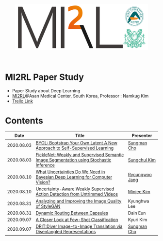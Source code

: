 <p align="center"><img src='./imgs/MI2RL_logo.png' width="440" height="150"></p>

<br>

# MI2RL Paper Study

* Paper Study about Deep Learning
* [MI2RL](https://www.mi2rl.co/)@Asan Medical Center, South Korea, Professor :  Namkug Kim
* [Trello Link](https://trello.com/invite/b/of6U0rlr/d876391847be8e88252bb0dcd05eb0f8/mi2rl-paperstudy)



# Contents

| Date       | Title                                                        | Presenter                                      |
| ---------- | ------------------------------------------------------------ | ---------------------------------------------- |
| 2020.08.03 | [BYOL: Bootstrap Your Own Latent A New Approach to Self-Supervised Learning](https://github.com/mi2rl/MI2RL-PaperStudy/blob/master/reviews/200803_BYOL.pdf) | [Sungman Cho](https://github.com/Sungman-Cho)  |
| 2020.08.03 | [FickleNet: Weakly and Supervised Semantic Image Segmentation using Stochastic Inference](https://github.com/mi2rl/MI2RL-PaperStudy/blob/master/reviews/200803_FickleNet.%20Weakly%20and%20Semi-supervised%20Semantic%20Image%20Segmentation%20using%20Stochastic%20Inference.pdf) | [Sungchul Kim](https://github.com/rlatjcj)     |
| 2020.08.10 | [What Uncertainties Do We Need in Bayesian Deep Learning for Computer Vision?](https://github.com/mi2rl/MI2RL-PaperStudy/blob/master/reviews/200810_What%20Uncertainties%20Do%20We%20Need%20in%20Bayesian%20Deep%20Learning%20for%20Computer%20Vision%3F.pdf) | [Ryoungwoo  Jang](https://github.com/jryoungw) |
| 2020.08.10 | [Uncertainty-Aware Weakly Supervised Action Detection from Untrimmed Videos](https://github.com/mi2rl/MI2RL-PaperStudy/blob/master/reviews/200810_Uncertainty-Aware%20Weakly%20Supervised%20Action%20Detection%20from%20Untrimmed%20Videos.pdf) | [Minjee Kim](https://github.com/minjeekim00)   |
| 2020.08.31 | [Analyzing and Improving the Image Quality of StyleGAN](https://github.com/mi2rl/MI2RL-PaperStudy/blob/master/reviews/200831_StyleGAN.pdf) | Kyunghwa Lee                                   |
| 2020.08.31 | [Dynamic Routing Between Capsules](https://github.com/mi2rl/MI2RL-PaperStudy/blob/master/reviews/200831_Dynamic%20Routing%20Between%20Capsules.pdf) | Dain Eun                                       |
| 2020.09.07 | [A Closer Look at Few-Shot Classification](https://github.com/mi2rl/MI2RL-PaperStudy/blob/master/reviews/200907_A%20Closer%20look%20at%20Few-Shot%20Classification.pdf) | Kyuri Kim                                      |
| 2020.09.07 | [DRIT:Diver Image-to-Image Translation via Disentangled Representations](https://github.com/mi2rl/MI2RL-PaperStudy/blob/master/reviews/200907_DRIT.pdf) | [Sungman Cho](https://github.com/Sungman-Cho)  |

